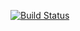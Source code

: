 [![Build Status](https://travis-ci.org/j-clark/listings.svg?branch=master)](https://travis-ci.org/j-clark/listings)
